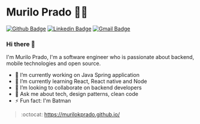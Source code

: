 # Murilo Prado :man_technologist:

[![Github Badge](https://img.shields.io/badge/-Github-000?style=flat-square&logo=Github&logoColor=white&link=https://github.com/murilokprado)](https://github.com/murilokprado)
[![Linkedin Badge](https://img.shields.io/badge/-LinkedIn-blue?style=flat-square&logo=Linkedin&logoColor=white&link=www.linkedin.com/in/murilokprado)](www.linkedin.com/in/murilokprado)
[![Gmail Badge](https://img.shields.io/badge/-Gmail-c14438?style=flat-square&logo=Gmail&logoColor=white&link=mailto:mrlkprado@gmail.com)](mailto:mrlkprado@gmail.com)

### Hi there 👋
I'm Murilo Prado, I'm a software engineer who is passionate about backend, mobile technologies and open source.

- 🔭 I’m currently working on Java Spring application
- 🌱 I’m currently learning React, React native and Node
- 👯 I’m looking to collaborate on backend developers
- 💬 Ask me about tech, design patterns, clean code
- ⚡ Fun fact: I'm Batman 
> :octocat: https://murilokprado.github.io/
